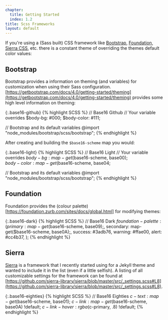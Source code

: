 ```yaml
---
chapter: 
  title: Getting Started
  index: 1.2
title: Scss Frameworks
layout: default
---
```

If you're using a (Sass built) CSS framework like [Bootstrap](https://getbootstrap.com/), [Foundation](https://foundation.zurb.com/sites/docs/sass.html), [Sierra CSS](https://sierra-library.github.io/), etc. there is a constant theme of overriding the themes default color values:

## Bootstrap 

Bootstrap provides a information on theming (and variables) for customization when using their Sass configuration.  [https://getbootstrap.com/docs/4.0/getting-started/theming](https://getbootstrap.com/docs/4.0/getting-started/theming) provides some high level information on theming:

{:.base16-github}
{% highlight SCSS %}
// Base16 Github
// Your variable overrides
$body-bg: #000;
$body-color: #111;

// Bootstrap and its default variables
@import "node_modules/bootstrap/scss/bootstrap";
{% endhighlight %}

After creating and building the `$base16-scheme` map you would:

{:.base16-light}
{% highlight SCSS %}
// Base16 Light
// Your variable overrides
$body-bg: map-get($base16-scheme, base00);    
$body-color: map-get($base16-scheme, base04;

// Bootstrap and its default variables
@import "node_modules/bootstrap/scss/bootstrap";
{% endhighlight %}

## Foundation

Foundation provides the (colour palette)[https://foundation.zurb.com/sites/docs/global.html] for modifying themes:

{:.base16-dark}
{% highlight SCSS %}
// Base16 Dark
$foundation-palette: (
  primary: map-get($base16-scheme, base09);,
  secondary: map-get($base16-scheme, base0A);,
  success: #3adb76,
  warning: #ffae00,
  alert: #cc4b37,
);
{% endhighlight %}

## Sierra

[Sierra](https://github.com/sierra-library/sierra) is a framework that I recently started using for a Jekyll theme and wanted to include it in the list (even if a little selfish).  A listing of all customizable settings for the framework can be found at [https://github.com/sierra-library/sierra/blob/master/src/_settings.scss#L8](https://github.com/sierra-library/sierra/blob/master/src/_settings.scss#L8).

{:.base16-eighties}
{% highlight SCSS %}
// Base16 Eighties
$c-text: map-get($base16-scheme, base01);
$c-link: map-get($base16-scheme, base0A) !default;
$c-link-hover: rgba($c-primary, .8) !default;
{% endhighlight %}
